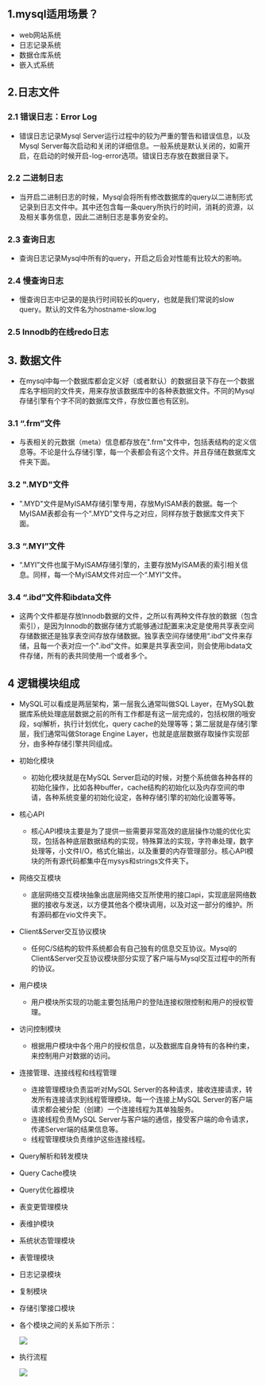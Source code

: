 ## 1.mysql适用场景？

* web网站系统
* 日志记录系统
* 数据仓库系统
* 嵌入式系统

## 2.日志文件

### 2.1 错误日志：Error Log

* 错误日志记录Mysql Server运行过程中的较为严重的警告和错误信息，以及Mysql Server每次启动和关闭的详细信息。一般系统是默认关闭的，如需开启，在启动的时候开启-log-error选项。错误日志存放在数据目录下。

### 2.2 二进制日志

* 当开启二进制日志的时候，Mysql会将所有修改数据库的query以二进制形式记录到日志文件中。其中还包含每一条query所执行的时间，消耗的资源，以及相关事务信息，因此二进制日志是事务安全的。

### 2.3 查询日志

* 查询日志记录Mysql中所有的query，开启之后会对性能有比较大的影响。

### 2.4 慢查询日志

* 慢查询日志中记录的是执行时间较长的query，也就是我们常说的slow query。默认的文件名为hostname-slow.log

### 2.5 Innodb的在线redo日志

## 3. 数据文件

* 在mysql中每一个数据库都会定义好（或者默认）的数据目录下存在一个数据库名字相同的文件夹，用来存放该数据库中的各种表数据文件。不同的Mysql存储引擎有个字不同的数据库文件，存放位置也有区别。

### 3.1 “.frm”文件

* 与表相关的元数据（meta）信息都存放在".frm"文件中，包括表结构的定义信息等。不论是什么存储引擎，每一个表都会有这个文件。并且存储在数据库文件夹下面。

### 3.2 ".MYD"文件

* ".MYD"文件是MyISAM存储引擎专用，存放MyISAM表的数据。每一个MyISAM表都会有一个".MYD"文件与之对应，同样存放于数据库文件夹下面。

### 3.3 “.MYI”文件

* “.MYI”文件也属于MyISAM存储引擎的，主要存放MyISAM表的索引相关信息。同样，每一个MyISAM文件对应一个“.MYI”文件。

### 3.4 “.ibd”文件和ibdata文件

* 这两个文件都是存放Innodb数据的文件，之所以有两种文件存放的数据（包含索引），是因为Innodb的数据存储方式能够通过配置来决定是使用共享表空间存储数据还是独享表空间存放存储数据。独享表空间存储使用“.ibd”文件来存储，且每一个表对应一个".ibd"文件。如果是共享表空间，则会使用ibdata文件存储，所有的表共同使用一个或者多个。


## 4 逻辑模块组成

* MySQL可以看成是两层架构，第一层我么通常叫做SQL Layer，在MySQL数据库系统处理底层数据之前的所有工作都是有这一层完成的，包括权限的哦安段，sql解析，执行计划优化，query cache的处理等等；第二层就是存储引擎层，我们通常叫做Storage Engine Layer，也就是底层数据存取操作实现部分，由多种存储引擎共同组成。


* 初始化模块

  * 初始化模块就是在MySQL Server启动的时候，对整个系统做各种各样的初始化操作，比如各种buffer，cache结构的初始化以及内存空间的申请，各种系统变量的初始化设定，各种存储引擎的初始化设置等等。

* 核心API

  * 核心API模块主要是为了提供一些需要非常高效的底层操作功能的优化实现，包括各种底层数据结构的实现，特殊算法的实现，字符串处理，数字处理等，小文件I/O，格式化输出，以及重要的内存管理部分。核心API模块的所有源代码都集中在mysys和strings文件夹下。

* 网络交互模块

  * 底层网络交互模块抽象出底层网络交互所使用的接口api，实现底层网络数据的接收与发送，以方便其他各个模块调用，以及对这一部分的维护。所有源码都在vio文件夹下。

* Client&Server交互协议模块

  * 任何C/S结构的软件系统都会有自己独有的信息交互协议。Mysql的Client&Server交互协议模块部分实现了客户端与Mysql交互过程中的所有的协议。

* 用户模块

  * 用户模块所实现的功能主要包括用户的登陆连接权限控制和用户的授权管理。

* 访问控制模块

  * 根据用户模块中各个用户的授权信息，以及数据库自身特有的各种约束，来控制用户对数据的访问。

* 连接管理、连接线程和线程管理

  * 连接管理模块负责监听对MySQL Server的各种请求，接收连接请求，转发所有连接请求到线程管理模块。每一个连接上MySQL Server的客户端请求都会被分配（创建）一个连接线程为其单独服务。
  * 连接线程负责MySQL Server与客户端的通信，接受客户端的命令请求，传递Server端的结果信息等。
  * 线程管理模块负责维护这些连接线程。

* Query解析和转发模块

* Query Cache模块

* Query优化器模块

* 表变更管理模块

* 表维护模块

* 系统状态管理模块

* 表管理模块

* 日志记录模块

* 复制模块

* 存储引擎接口模块

* 各个模块之间的关系如下所示：

  ![](https://hbimg.b0.upaiyun.com/0e3d10999d7c46d86e38696e59709442d24b79552e81a-79Jk6B_fw658)

* 执行流程

  ![](https://hbimg.b0.upaiyun.com/ac25bc8535af5d997bbccf4b2f08c745da56c0d419f8f-AaaF6p_fw658)


